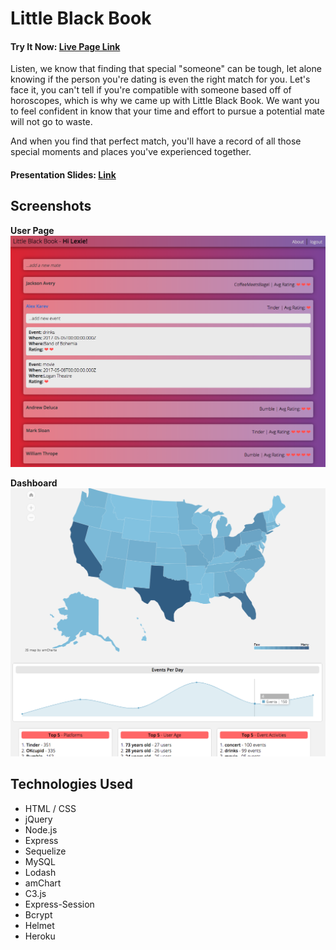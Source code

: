 # Little Black Book

#### Try It Now: [Live Page Link](https://lbb-alek.herokuapp.com/)

Listen, we know that finding that special "someone" can be tough, let alone knowing if the person you're dating is even the right match for you. Let's face it, you can't tell if you're compatible with someone based off of horoscopes, which is why we came up with Little Black Book. We want you to feel confident in know that your time and effort to pursue a potential mate will not go to waste.

And when you find that perfect match, you'll have a record of all those special moments and places you've experienced together.

#### Presentation Slides: [Link](https://docs.google.com/presentation/d/1R8doqiHMRWt5_h18ZXyWSI5G1svUtaWDJtjZpkqGdXQ/edit?usp=sharing)

## Screenshots
**User Page**
![User](./screenshot/user.png)

**Dashboard**
![Dashboard](./screenshot/dash.png)

## Technologies Used
- HTML / CSS
- jQuery
- Node.js
- Express
- Sequelize
- MySQL
- Lodash
- amChart
- C3.js
- Express-Session
- Bcrypt
- Helmet
- Heroku

